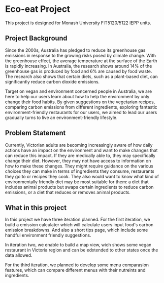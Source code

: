 # Eco-eat Project
This project is designed for Monash University FIT5120/5122 IEPP units.

## Project Background
Since the 2000s, Australia has pledged to reduce its greenhouse gas emissions in response to the growing risks posed by climate change. With the greenhouse effect, the average temperature at the surface of the Earth is rapidly increasing. In Australia, the research shows around 14% of the greenhouse gas is produced by food and 6% are caused by food waste. The research also shows that certain diets, such as a plant-based diet, can significantly reduce carbon dioxide emissions. 

Target on vegan and environment concerned people in Australia, we are here to help our users learn about how to help the environment by only change their food habits. By given suggestions on the vegetarian recipes, comparing carbon emissions from different ingredients, exploring fantastic environment-friendly restaurants for our users, we aimed to lead our users gradually turns to live an environment-friendly lifestyle.

## Problem Statement
Currently, Victorian adults are becoming increasingly aware of how daily actions have an impact on the environment and want to make changes that can reduce this impact. If they are medically able to, they may specifically change their diet. However, they may not have access to information on how to make these changes. They might require guidance on the various choices they can make in terms of ingredients they consume, restaurants they go to or recipes they cook. They also would want to know what kind of environmentally friendly diet may be most suitable for them: a diet that includes animal products but swaps certain ingredients to reduce carbon emissions, or a diet that reduces or removes animal products.


## What in this project 
In this project we have three iteration planned. For the first iteration, we build a emission calculater which will calculate users input food's carbon emission breakdowns. And also a short tips page, which include some handful environment friendly suggestions. 

In iteration two, we enable to build a map view, wich shows some vegan restaurant in Victoria region and can be edxtended to other states once the data allowed.

For the third iteration, we planned to develop some menu comparasion features, which can compare different menus with their nutreints and ingredients. 

